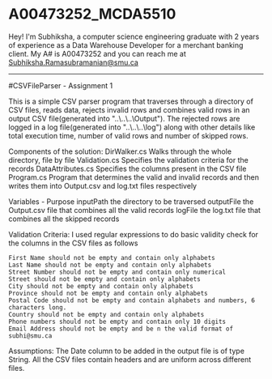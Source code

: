 # A00473252_MCDA5510

Hey! I'm Subhiksha, a computer science engineering graduate with 2 years of experience as a Data Warehouse Developer for a merchant banking client. My A# is A00473252 and you can reach me at Subhiksha.Ramasubramanian@smu.ca

-------------------------------------------------------------------------------------------------------------------------------------
#CSVFileParser - Assignment 1


This is a simple CSV parser program that traverses through a directory of CSV files, reads data, rejects invalid rows and combines valid rows in an output CSV file(generated into "..\\..\\..\\Output"). The rejected rows are logged in a log file(generated into "..\\..\\..\log") along with other details like total execution time, number of valid rows and number of skipped rows.

Components of the solution:
DirWalker.cs 		Walks through the whole directory, file by file
Validation.cs		Specifies the validation criteria for the records
DataAttributes.cs	Specifies the columns present in the CSV file
Program.cs			Program that determines the valid and invalid records and then writes them into Output.csv and log.txt files respectively


Variables	-	Purpose
inputPath		the directory to be traversed
outputFile		the Output.csv file that combines all the valid records
logFile			the log.txt file that combines all the skipped records


Validation Criteria:
I used regular expressions to do basic validity check for the columns in the CSV files as follows

	First Name should not be empty and contain only alphabets
	Last Name should not be empty and contain only alphabets
	Street Number should not be empty and contain only numerical
	Street should not be empty and contain only alphabets
	City should not be empty and contain only alphabets
	Province should not be empty and contain only alphabets
	Postal Code should not be empty and contain alphabets and numbers, 6 characters long.
	Country should not be empty and contain only alphabets
	Phone numbers should not be empty and contain only 10 digits
	Email Address should not be empty and be n the valid format of subhi@smu.ca
	
	
Assumptions:
	The Date column to be added in the output file is of type String.
	All the CSV files contain headers and are uniform across different files.
